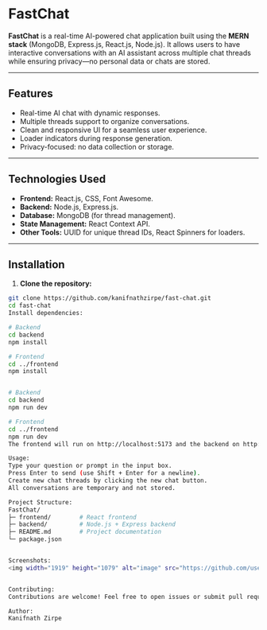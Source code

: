 # FastChat

**FastChat** is a real-time AI-powered chat application built using the **MERN stack** (MongoDB, Express.js, React.js, Node.js). It allows users to have interactive conversations with an AI assistant across multiple chat threads while ensuring privacy—no personal data or chats are stored.

---

## Features

- Real-time AI chat with dynamic responses.
- Multiple threads support to organize conversations.
- Clean and responsive UI for a seamless user experience.
- Loader indicators during response generation.
- Privacy-focused: no data collection or storage.

---

## Technologies Used

- **Frontend:** React.js, CSS, Font Awesome.
- **Backend:** Node.js, Express.js.
- **Database:** MongoDB (for thread management).
- **State Management:** React Context API.
- **Other Tools:** UUID for unique thread IDs, React Spinners for loaders.

---

## Installation

1. **Clone the repository:**
```bash
git clone https://github.com/kanifnathzirpe/fast-chat.git
cd fast-chat
Install dependencies:

# Backend
cd backend
npm install

# Frontend
cd ../frontend
npm install


# Backend
cd backend
npm run dev

# Frontend
cd ../frontend
npm run dev
The frontend will run on http://localhost:5173 and the backend on http://localhost:8080.

Usage:
Type your question or prompt in the input box.
Press Enter to send (use Shift + Enter for a newline).
Create new chat threads by clicking the new chat button.
All conversations are temporary and not stored.

Project Structure:
FastChat/
├─ frontend/        # React frontend
├─ backend/         # Node.js + Express backend
├─ README.md        # Project documentation
└─ package.json


Screenshots:
<img width="1919" height="1079" alt="image" src="https://github.com/user-attachments/assets/b959970c-a2c5-4546-bf4c-7c43752d7b7b" />


Contributing:
Contributions are welcome! Feel free to open issues or submit pull requests.

Author:
Kanifnath Zirpe
